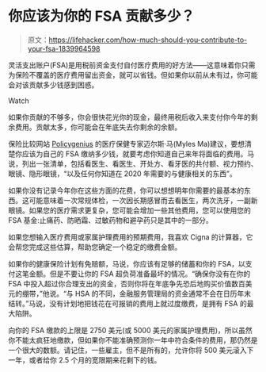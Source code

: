 # 你应该为你的 FSA 贡献多少？

> 原文：<https://lifehacker.com/how-much-should-you-contribute-to-your-fsa-1839964598>

灵活支出账户(FSA)是用税前资金支付自付医疗费用的好方法——这意味着你只需为保险不覆盖的医疗费用留出资金，就可以省钱。但如果你以前从未有过，你可能会对该贡献多少钱感到困惑。

Watch

如果你贡献的不够多，你会很快花光你的现金，最终用税后收入来支付你今年的剩余费用。贡献太多，你可能会在年底失去你剩余的余额。

保险比较网站 [Policygenius](https://www.policygenius.com/) 的医疗保健专家迈尔斯·马(Myles Ma)建议，要想清楚你应该为自己的 FSA 缴纳多少钱，就要考虑你知道自己来年将面临的费用。马说，列出一张清单，包括看医生、看医生、开处方、看牙医的共付额、视力预约、眼镜、隐形眼镜，“以及任何你知道在 2020 年需要的与健康相关的东西”。

如果你没有记录今年你在这些方面的花费，你可以想想明年你需要的最基本的东西。这可能意味着一次常规体检，一次因长期感冒而去看医生，两次洗牙，一副新眼镜。如果您的医疗需求更复杂，您可能会增加一些其他费用，您可以使用您的 FSA 基金:止痛药、防晒霜、过敏药物和避孕药只是其中的一部分。

如果您想输入医疗费用或家属护理费用的预期费用，我喜欢 Cigna 的计算器，它会帮您完成这些估算，帮助您确定一个稳定的缴费金额。

如果你的健康保险计划有免赔额，马说，你应该有足够的储蓄和你的 FSA，以支付这笔金额。但是不要让你的 FSA 超负荷准备最坏的情况。“确保你没有在你的 FSA 中投入超过你合理支出的资金，否则你将在年底争先恐后地购买价值数百美元的绷带，”他说。“与 HSA 的不同，金融服务管理局的资金通常不会在日历年末结转。”马说，没有计划地把钱花在可报销的费用上就过度缴费，是拥有 FSA 的最大陷阱。

向你的 FSA 缴款的上限是 2750 美元(或 5000 美元的家属护理费用)，所以虽然你不能太疯狂地缴款，但如果你不能准确预测你一年中符合条件的费用，那仍然是一个很大的数额。请记住，一些雇主，但不是所有的，允许你将 500 美元滚入下一年，或者给你 2.5 个月的宽限期来花剩下的钱。